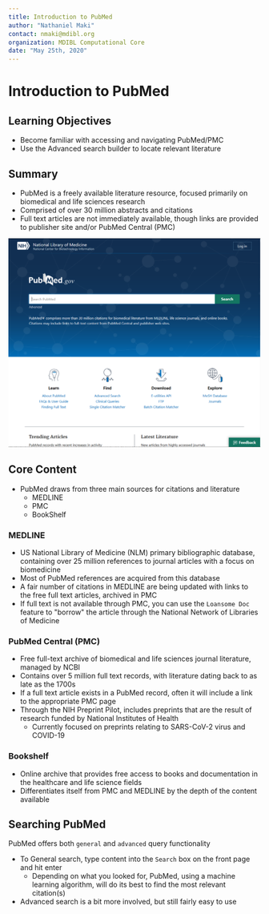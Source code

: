 ```yaml
---
title: Introduction to PubMed
author: "Nathaniel Maki"
contact: nmaki@mdibl.org
organization: MDIBL Computational Core
date: "May 25th, 2020"
---
```

# Introduction to PubMed

## Learning Objectives

* Become familiar with accessing and navigating PubMed/PMC
* Use the Advanced search builder to locate relevant literature

## Summary

* PubMed is a freely available literature resource, focused primarily on biomedical and life sciences research
* Comprised of over 30 million abstracts and citations
* Full text articles are not immediately available, though links are provided to publisher site and/or PubMed Central (PMC)

<img src="./ncbi_images/pubmed_start.png" width="1000">

## Core Content

* PubMed draws from three main sources for citations and literature
  * MEDLINE
  * PMC
  * BookShelf

### MEDLINE

* US National Library of Medicine (NLM) primary bibliographic database, containing over 25 million references to journal articles with a focus on biomedicine
* Most of PubMed references are acquired from this database
* A fair number of citations in MEDLINE are being updated with links to the free full text articles, archived in PMC
* If full text is not available through PMC, you can use the `Loansome Doc` feature to "borrow" the article through the National Network of Libraries of Medicine

### PubMed Central (PMC)

* Free full-text archive of biomedical and life sciences journal literature, managed by NCBI
* Contains over 5 million full text records, with literature dating back to as late as the 1700s
* If a full text article exists in a PubMed record, often it will include a link to the appropriate PMC page
* Through the NIH Preprint Pilot, includes preprints that are the result of research funded by National Institutes of Health
  * Currently focused on preprints relating to SARS-CoV-2 virus and COVID-19

### Bookshelf

* Online archive that provides free access to books and documentation in the healthcare and life science fields
* Differentiates itself from PMC and MEDLINE by the depth of the content available

## Searching PubMed

PubMed offers both `general` and `advanced` query functionality

* To General search, type content into the `Search` box on the front page and hit enter
  * Depending on what you looked for, PubMed, using a machine learning algorithm, will do its best to find the most relevant citation(s)
* Advanced search is a bit more involved, but still fairly easy to use
